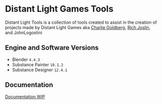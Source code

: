 # Distant Light Games Tools
Distant Light Tools is a collection of tools created to assist in the creation of projects made by Distant Light Games aka [Charlie Goldberg](https://twitter.com/LevelCapGaming), [Rich Joslin](https://twitter.com/richjoslin), and JohnLogostini

Engine and Software Versions
--------
- Blender ``4.4.3``
- Substance Painter ``10.1.2``
- Substance Designer ``12.4.1``

Documentation
--------
[Documentation WIP](https://github.com/distantlightgames/DLG-Tools/blob/main/.docs/en/docs.md)